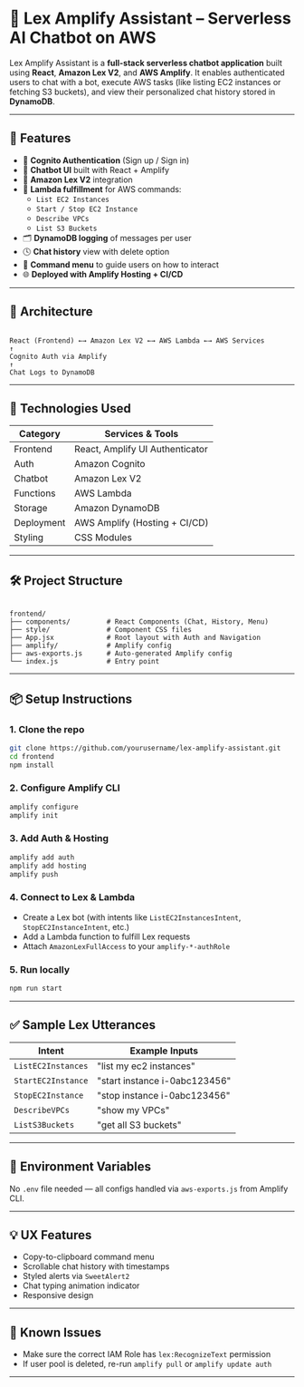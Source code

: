 # 🤖 Lex Amplify Assistant – Serverless AI Chatbot on AWS

Lex Amplify Assistant is a **full-stack serverless chatbot application** built using **React**, **Amazon Lex V2**, and **AWS Amplify**. It enables authenticated users to chat with a bot, execute AWS tasks (like listing EC2 instances or fetching S3 buckets), and view their personalized chat history stored in **DynamoDB**.

---

## 📌 Features

- 🔐 **Cognito Authentication** (Sign up / Sign in)
- 💬 **Chatbot UI** built with React + Amplify
- 🤖 **Amazon Lex V2** integration
- 🧠 **Lambda fulfillment** for AWS commands:
  - `List EC2 Instances`
  - `Start / Stop EC2 Instance`
  - `Describe VPCs`
  - `List S3 Buckets`
- 🗂 **DynamoDB logging** of messages per user
- 🕓 **Chat history** view with delete option
- 🧾 **Command menu** to guide users on how to interact
- 🌐 **Deployed with Amplify Hosting + CI/CD**

---

## 🧠 Architecture

```

React (Frontend) ←→ Amazon Lex V2 ←→ AWS Lambda ←→ AWS Services
↑
Cognito Auth via Amplify
↑
Chat Logs to DynamoDB

```

---

## 🚀 Technologies Used

| Category     | Services & Tools                       |
|--------------|----------------------------------------|
| Frontend     | React, Amplify UI Authenticator        |
| Auth         | Amazon Cognito                         |
| Chatbot      | Amazon Lex V2                          |
| Functions    | AWS Lambda                             |
| Storage      | Amazon DynamoDB                        |
| Deployment   | AWS Amplify (Hosting + CI/CD)          |
| Styling      | CSS Modules                            |

---

## 🛠 Project Structure

```

frontend/
├── components/         # React Components (Chat, History, Menu)
├── style/              # Component CSS files
├── App.jsx             # Root layout with Auth and Navigation
├── amplify/            # Amplify config
├── aws-exports.js      # Auto-generated Amplify config
└── index.js            # Entry point

````

---

## 📦 Setup Instructions

### 1. Clone the repo

```bash
git clone https://github.com/yourusername/lex-amplify-assistant.git
cd frontend
npm install
````

### 2. Configure Amplify CLI

```bash
amplify configure
amplify init
```

### 3. Add Auth & Hosting

```bash
amplify add auth
amplify add hosting
amplify push
```

### 4. Connect to Lex & Lambda

* Create a Lex bot (with intents like `ListEC2InstancesIntent`, `StopEC2InstanceIntent`, etc.)
* Add a Lambda function to fulfill Lex requests
* Attach `AmazonLexFullAccess` to your `amplify-*-authRole`

### 5. Run locally

```bash
npm run start
```

---

## ✅ Sample Lex Utterances

| Intent             | Example Inputs                |
| ------------------ | ----------------------------- |
| `ListEC2Instances` | "list my ec2 instances"       |
| `StartEC2Instance` | "start instance i-0abc123456" |
| `StopEC2Instance`  | "stop instance i-0abc123456"  |
| `DescribeVPCs`     | "show my VPCs"                |
| `ListS3Buckets`    | "get all S3 buckets"          |

---

## 📂 Environment Variables

No `.env` file needed — all configs handled via `aws-exports.js` from Amplify CLI.

---

## 💡 UX Features

* Copy-to-clipboard command menu
* Scrollable chat history with timestamps
* Styled alerts via `SweetAlert2`
* Chat typing animation indicator
* Responsive design

---

## 📌 Known Issues

* Make sure the correct IAM Role has `lex:RecognizeText` permission
* If user pool is deleted, re-run `amplify pull` or `amplify update auth`

---
